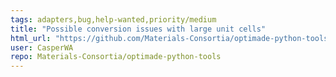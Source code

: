 ```yaml
---
tags: adapters,bug,help-wanted,priority/medium
title: "Possible conversion issues with large unit cells"
html_url: "https://github.com/Materials-Consortia/optimade-python-tools/issues/767"
user: CasperWA
repo: Materials-Consortia/optimade-python-tools
---
```


